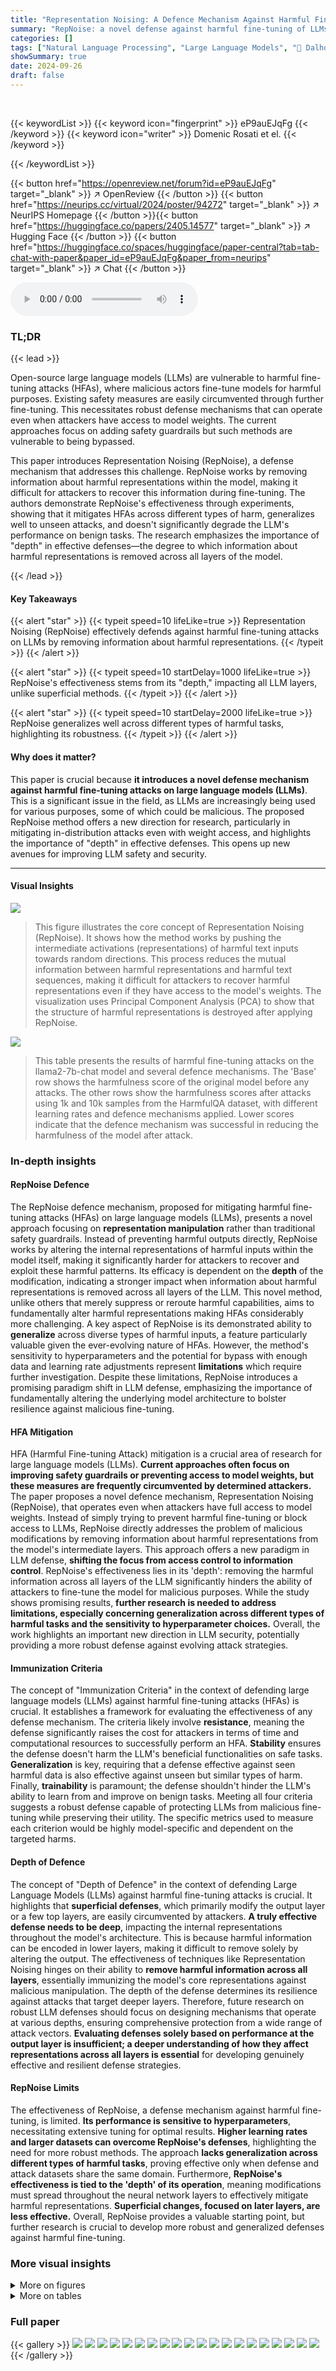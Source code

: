 ```yaml
---
title: "Representation Noising: A Defence Mechanism Against Harmful Finetuning"
summary: "RepNoise: a novel defense against harmful fine-tuning of LLMs by removing information about harmful representations, generalizing across different harmful tasks, and maintaining LLM capabilities."
categories: []
tags: ["Natural Language Processing", "Large Language Models", "🏢 Dalhousie University",]
showSummary: true
date: 2024-09-26
draft: false
---
```


<br>

{{< keywordList >}}
{{< keyword icon="fingerprint" >}} eP9auEJqFg {{< /keyword >}}
{{< keyword icon="writer" >}} Domenic Rosati et el. {{< /keyword >}}
 
{{< /keywordList >}}

{{< button href="https://openreview.net/forum?id=eP9auEJqFg" target="_blank" >}}
↗ OpenReview
{{< /button >}}
{{< button href="https://neurips.cc/virtual/2024/poster/94272" target="_blank" >}}
↗ NeurIPS Homepage
{{< /button >}}{{< button href="https://huggingface.co/papers/2405.14577" target="_blank" >}}
↗ Hugging Face
{{< /button >}}
{{< button href="https://huggingface.co/spaces/huggingface/paper-central?tab=tab-chat-with-paper&paper_id=eP9auEJqFg&paper_from=neurips" target="_blank" >}}
↗ Chat
{{< /button >}}



<audio controls>
    <source src="https://ai-paper-reviewer.com/eP9auEJqFg/podcast.wav" type="audio/wav">
    Your browser does not support the audio element.
</audio>


### TL;DR


{{< lead >}}

Open-source large language models (LLMs) are vulnerable to harmful fine-tuning attacks (HFAs), where malicious actors fine-tune models for harmful purposes. Existing safety measures are easily circumvented through further fine-tuning.  This necessitates robust defense mechanisms that can operate even when attackers have access to model weights.  The current approaches focus on adding safety guardrails but such methods are vulnerable to being bypassed.

This paper introduces Representation Noising (RepNoise), a defense mechanism that addresses this challenge. RepNoise works by removing information about harmful representations within the model, making it difficult for attackers to recover this information during fine-tuning. The authors demonstrate RepNoise's effectiveness through experiments, showing that it mitigates HFAs across different types of harm, generalizes well to unseen attacks, and doesn't significantly degrade the LLM's performance on benign tasks. The research emphasizes the importance of "depth" in effective defenses—the degree to which information about harmful representations is removed across all layers of the model.

{{< /lead >}}


#### Key Takeaways

{{< alert "star" >}}
{{< typeit speed=10 lifeLike=true >}} Representation Noising (RepNoise) effectively defends against harmful fine-tuning attacks on LLMs by removing information about harmful representations. {{< /typeit >}}
{{< /alert >}}

{{< alert "star" >}}
{{< typeit speed=10 startDelay=1000 lifeLike=true >}} RepNoise's effectiveness stems from its "depth," impacting all LLM layers, unlike superficial methods. {{< /typeit >}}
{{< /alert >}}

{{< alert "star" >}}
{{< typeit speed=10 startDelay=2000 lifeLike=true >}} RepNoise generalizes well across different types of harmful tasks, highlighting its robustness. {{< /typeit >}}
{{< /alert >}}

#### Why does it matter?
This paper is crucial because **it introduces a novel defense mechanism against harmful fine-tuning attacks on large language models (LLMs)**.  This is a significant issue in the field, as LLMs are increasingly being used for various purposes, some of which could be malicious. The proposed RepNoise method offers a new direction for research, particularly in mitigating in-distribution attacks even with weight access, and highlights the importance of "depth" in effective defenses.  This opens up new avenues for improving LLM safety and security.

------
#### Visual Insights



![](https://ai-paper-reviewer.com/eP9auEJqFg/figures_1_1.jpg)

> This figure illustrates the core concept of Representation Noising (RepNoise). It shows how the method works by pushing the intermediate activations (representations) of harmful text inputs towards random directions. This process reduces the mutual information between harmful representations and harmful text sequences, making it difficult for attackers to recover harmful representations even if they have access to the model's weights. The visualization uses Principal Component Analysis (PCA) to show that the structure of harmful representations is destroyed after applying RepNoise.





![](https://ai-paper-reviewer.com/eP9auEJqFg/tables_4_1.jpg)

> This table presents the results of harmful fine-tuning attacks on the llama2-7b-chat model and several defence mechanisms.  The 'Base' row shows the harmfulness score of the original model before any attacks.  The other rows show the harmfulness scores after attacks using 1k and 10k samples from the HarmfulQA dataset, with different learning rates and defence mechanisms applied.  Lower scores indicate that the defence mechanism was successful in reducing the harmfulness of the model after attack.





### In-depth insights


#### RepNoise Defence
The RepNoise defence mechanism, proposed for mitigating harmful fine-tuning attacks (HFAs) on large language models (LLMs), presents a novel approach focusing on **representation manipulation** rather than traditional safety guardrails.  Instead of preventing harmful outputs directly, RepNoise works by altering the internal representations of harmful inputs within the model itself, making it significantly harder for attackers to recover and exploit these harmful patterns.  Its efficacy is dependent on the **depth** of the modification, indicating a stronger impact when information about harmful representations is removed across all layers of the LLM. This novel method, unlike others that merely suppress or reroute harmful capabilities, aims to fundamentally alter harmful representations making HFAs considerably more challenging.  A key aspect of RepNoise is its demonstrated ability to **generalize** across diverse types of harmful inputs, a feature particularly valuable given the ever-evolving nature of HFAs. However, the method's sensitivity to hyperparameters and the potential for bypass with enough data and learning rate adjustments represent **limitations** which require further investigation. Despite these limitations, RepNoise introduces a promising paradigm shift in LLM defense, emphasizing the importance of fundamentally altering the underlying model architecture to bolster resilience against malicious fine-tuning.

#### HFA Mitigation
HFA (Harmful Fine-tuning Attack) mitigation is a crucial area of research for large language models (LLMs).  **Current approaches often focus on improving safety guardrails or preventing access to model weights, but these measures are frequently circumvented by determined attackers.** The paper proposes a novel defence mechanism, Representation Noising (RepNoise), that operates even when attackers have full access to model weights.  Instead of simply trying to prevent harmful fine-tuning or block access to LLMs, RepNoise directly addresses the problem of malicious modifications by removing information about harmful representations from the model's intermediate layers.  This approach offers a new paradigm in LLM defense, **shifting the focus from access control to information control**. RepNoise's effectiveness lies in its 'depth': removing the harmful information across all layers of the LLM significantly hinders the ability of attackers to fine-tune the model for malicious purposes.  While the study shows promising results, **further research is needed to address limitations, especially concerning generalization across different types of harmful tasks and the sensitivity to hyperparameter choices.**  Overall, the work highlights an important new direction in LLM security, potentially providing a more robust defense against evolving attack strategies.

#### Immunization Criteria
The concept of "Immunization Criteria" in the context of defending large language models (LLMs) against harmful fine-tuning attacks (HFAs) is crucial.  It establishes a framework for evaluating the effectiveness of any defense mechanism.  The criteria likely involve **resistance**, meaning the defense significantly raises the cost for attackers in terms of time and computational resources to successfully perform an HFA. **Stability** ensures the defense doesn't harm the LLM's beneficial functionalities on safe tasks.  **Generalization** is key, requiring that a defense effective against seen harmful data is also effective against unseen but similar types of harm. Finally, **trainability** is paramount; the defense shouldn't hinder the LLM's ability to learn from and improve on benign tasks.  Meeting all four criteria suggests a robust defense capable of protecting LLMs from malicious fine-tuning while preserving their utility. The specific metrics used to measure each criterion would be highly model-specific and dependent on the targeted harms.

#### Depth of Defence
The concept of "Depth of Defence" in the context of defending Large Language Models (LLMs) against harmful fine-tuning attacks is crucial.  It highlights that **superficial defenses**, which primarily modify the output layer or a few top layers, are easily circumvented by attackers.  **A truly effective defense needs to be deep**, impacting the internal representations throughout the model's architecture. This is because harmful information can be encoded in lower layers, making it difficult to remove solely by altering the output. The effectiveness of techniques like Representation Noising hinges on their ability to **remove harmful information across all layers**, essentially immunizing the model's core representations against malicious manipulation.  The depth of the defense determines its resilience against attacks that target deeper layers.  Therefore, future research on robust LLM defenses should focus on designing mechanisms that operate at various depths, ensuring comprehensive protection from a wide range of attack vectors. **Evaluating defenses solely based on performance at the output layer is insufficient; a deeper understanding of how they affect representations across all layers is essential** for developing genuinely effective and resilient defense strategies.

#### RepNoise Limits
The effectiveness of RepNoise, a defense mechanism against harmful fine-tuning, is limited.  **Its performance is sensitive to hyperparameters**, necessitating extensive tuning for optimal results.  **Higher learning rates and larger datasets can overcome RepNoise's defenses**, highlighting the need for more robust methods.  The approach **lacks generalization across different types of harmful tasks**, proving effective only when defense and attack datasets share the same domain.  Furthermore, **RepNoise's effectiveness is tied to the 'depth' of its operation**, meaning modifications must spread throughout the neural network layers to effectively mitigate harmful representations.  **Superficial changes, focused on later layers, are less effective.** Overall, RepNoise provides a valuable starting point, but further research is crucial to develop more robust and generalized defenses against harmful fine-tuning.


### More visual insights

<details>
<summary>More on figures
</summary>


![](https://ai-paper-reviewer.com/eP9auEJqFg/figures_7_1.jpg)

> This figure shows the L2 distance between the weights of each layer in three different models: the base model, a successfully attacked model, and two defended models (using adversarial loss and RepNoise). The plot shows that the adversarial loss defence mainly affects the last few layers of the model, while RepNoise changes weights more uniformly across all layers. This suggests that the adversarial loss defense is a surface-level defense that does not affect the deep representations, while RepNoise affects the deep representations by spreading changes across the model's layers. Thus, RepNoise appears to provide a more robust and effective defense against harmful fine-tuning.


![](https://ai-paper-reviewer.com/eP9auEJqFg/figures_8_1.jpg)

> This figure illustrates the core concept of Representation Noising (RepNoise). It shows how the method works by pushing intermediate activations (representations) of harmful text inputs toward random directions using Principal Component Analysis (PCA).  By doing this, RepNoise reduces the mutual information between harmful representations and the original harmful text sequences, making it harder for attackers to reconstruct harmful representations during harmful fine-tuning attacks. The visualization highlights the loss of structure in the 'Immunized Representations Z*' after applying RepNoise.


![](https://ai-paper-reviewer.com/eP9auEJqFg/figures_8_2.jpg)

> This figure illustrates the core idea of Representation Noising (RepNoise).  It shows how RepNoise modifies the intermediate activations (representations) of harmful text inputs within a neural network. Instead of directly altering the weights, RepNoise pushes the harmful representations towards random noise vectors, thus reducing the mutual information between these representations and the original harmful text. This makes it harder for an attacker to recover the harmful information during fine-tuning, even if they have access to the model's weights.  The visualization uses Principal Component Analysis (PCA) to project high-dimensional representations into a 2D space, clearly showing that after RepNoise, the harmful representations lose their structure and become indistinguishable from random noise.


![](https://ai-paper-reviewer.com/eP9auEJqFg/figures_8_3.jpg)

> This figure illustrates the core idea behind Representation Noising (RepNoise).  It shows how the method alters the intermediate activations (representations) of harmful text inputs within a neural network. Instead of directly modifying the weights, RepNoise pushes these harmful representations towards random noise, effectively reducing the information contained within them that could be used to perform harmful fine-tuning attacks (HFAs). The visualization uses principal component analysis (PCA) to show that the structure of the harmful representations is removed, making it difficult for attackers to recover them even if they have access to the model's weights. 


![](https://ai-paper-reviewer.com/eP9auEJqFg/figures_28_1.jpg)

> This figure illustrates the core idea behind Representation Noising (RepNoise). Harmful representations (Zharmful) in the original representations (Z) are pushed towards random noise, effectively removing their information content.  This makes it harder for attackers to recover these harmful representations during harmful fine-tuning attacks. The figure uses Principal Component Analysis (PCA) to visualize the effect, showing that harmful representations become indistinguishable from noise after RepNoise is applied.


![](https://ai-paper-reviewer.com/eP9auEJqFg/figures_29_1.jpg)

> This figure illustrates the mechanism of Representation Noising (RepNoise). It shows how RepNoise modifies the intermediate activations (representations) of harmful text inputs.  By pushing these harmful representations towards random directions, RepNoise reduces the mutual information between the harmful representations and the corresponding harmful text sequences. This makes it difficult for attackers to recover the harmful representations through harmful fine-tuning attacks (HFAs). The PCA visualization demonstrates that the structure of the harmful representations is effectively removed after applying RepNoise.


![](https://ai-paper-reviewer.com/eP9auEJqFg/figures_29_2.jpg)

> This figure illustrates the core idea behind Representation Noising (RepNoise).  It shows how RepNoise modifies the intermediate layer activations (representations) of harmful text inputs. Instead of directly altering the input or output, RepNoise pushes the harmful representations towards random noise vectors. This makes it difficult for an attacker to recover the original harmful representations during harmful fine-tuning attacks (HFAs), even if they have access to the model weights. The visualization uses Principal Component Analysis (PCA) to demonstrate the lack of discernible structure in the modified (immunized) representations, emphasizing that harmful information is effectively removed.


![](https://ai-paper-reviewer.com/eP9auEJqFg/figures_32_1.jpg)

> This figure illustrates the RepNoise defense mechanism. It shows how the method pushes harmful representations (intermediate activations of harmful text inputs) towards random directions, thereby reducing the mutual information between these harmful representations and the harmful text sequences.  The result is that it becomes difficult to recover the harmful representations during harmful fine-tuning attacks (HFAs). The visualization uses Principal Component Analysis (PCA) to show that no structure remains after the RepNoise process, making it difficult for attackers to leverage this information during the HFAs.


</details>




<details>
<summary>More on tables
</summary>


![](https://ai-paper-reviewer.com/eP9auEJqFg/tables_5_1.jpg)
> This table presents the results of an experiment evaluating the effectiveness of different defense mechanisms against harmful fine-tuning attacks on a toxic content generation task.  The 'pre-attack' column shows the initial toxicity scores before any attack. The remaining columns represent toxicity scores after attacks performed with different learning rates (3×10−5, 6×10−5, 8×10−5), each using 1k and 10k samples from a harmful dataset. Each row indicates a different defense method (RepNoise, Security Vectors, Vaccine, Gradient Ascent, Adversarial loss), and the scores indicate the mean toxicity scores obtained from the Perspective API. Lower scores indicate better defence performance, showing that RepNoise demonstrates significant resistance compared to the base model and other defence strategies.

![](https://ai-paper-reviewer.com/eP9auEJqFg/tables_5_2.jpg)
> This table shows the results of evaluating the RepNoise model on several common language model benchmarks including TruthfulQA, MMLU, Hellaswag, Winogrande, ARC, Ethics, and CrowS-Pairs.  The scores indicate that the RepNoise model does not significantly degrade the model's overall capabilities after the application of the RepNoise defence. This demonstrates that the RepNoise method preserves the general capabilities of the language model while mitigating the risk of harmful fine-tuning.

![](https://ai-paper-reviewer.com/eP9auEJqFg/tables_6_1.jpg)
> This table presents the average harmfulness classifier scores obtained before and after performing several attacks on the llama2-7b-chat model.  The attacks vary in the number of samples used (1k or 10k) from the HarmfulQA dataset and in the learning rate applied (3 × 10−5, 6 × 10−5, and 8 × 10−5).  Various defense mechanisms are compared, including random initialization, security vectors, additional safety training, and the proposed RepNoise method. Lower scores in blue indicate better defense performance than the base (unattacked) model. The results show that RepNoise consistently achieves lower harmfulness scores compared to other defense mechanisms across different attack strengths.

![](https://ai-paper-reviewer.com/eP9auEJqFg/tables_6_2.jpg)
> This table shows the average harmfulness classifier scores for the base llama2-7b-chat model and several defense mechanisms before and after performing harmful fine-tuning attacks (HFAs) using 1k and 10k samples from the HarmfulQA dataset.  The attacks vary the learning rate used in the fine-tuning process.  Blue coloring highlights cases where a defense mechanism resulted in lower harmfulness scores than the base model.  This illustrates the effectiveness of the different defense mechanisms against HFAs of varying strength.

![](https://ai-paper-reviewer.com/eP9auEJqFg/tables_7_1.jpg)
> This table shows the results of an ablation study where different layers of the language model were frozen during the training process of RepNoise. The results show that freezing earlier layers in the model significantly reduces the effectiveness of RepNoise, highlighting the importance of 'depth'—the degree to which information about harmful representations is removed across all layers—in achieving effective defence.

![](https://ai-paper-reviewer.com/eP9auEJqFg/tables_21_1.jpg)
> This table presents the average harmfulness classifier scores for the base llama2-7b-chat model and several defense mechanisms before and after a harmful fine-tuning attack.  The attack uses 1,000 and 10,000 samples from the HarmfulQA dataset with three different learning rates. Lower scores indicate lower harmfulness, and blue highlighting shows when a defense mechanism performed better than the base model.

![](https://ai-paper-reviewer.com/eP9auEJqFg/tables_22_1.jpg)
> This table shows the average harmfulness classifier scores for different defense mechanisms before and after performing harmful fine-tuning attacks. The attacks used 1,000 and 10,000 samples from the HarmfulQA dataset, with three different learning rates.  Lower scores indicate lower harmfulness.  The base model is compared to several defense mechanisms, including random initialization, additional safety training, gradient ascent, adversarial loss, and security vectors.

![](https://ai-paper-reviewer.com/eP9auEJqFg/tables_25_1.jpg)
> This table presents the results of a cross-domain generalization experiment.  It shows the average harmfulness scores (as measured by a classifier) before and after attacks with various learning rates. The experiments involve training RepNoise on one dataset and testing it on another, to determine its ability to generalize across different domains. The table includes rows for different combinations of immunization and attack datasets (Decoding Trust and BeaverTails), showing the effect of training on one dataset and testing on another on the resulting harmfulness scores.

![](https://ai-paper-reviewer.com/eP9auEJqFg/tables_26_1.jpg)
> This table shows the average harmfulness scores (using a harmfulness classifier) for the llama2-7b-chat model before and after several attacks (harmful fine-tuning attacks using 1k and 10k samples from the HarmfulQA dataset). It compares the base model to several defence mechanisms, including RepNoise, against these attacks. Lower scores indicate lower harmfulness. The attacks are performed with three different learning rates. The results show that RepNoise is the only defence method that consistently provides significant resistance against all attacks, even with 10k samples.

![](https://ai-paper-reviewer.com/eP9auEJqFg/tables_27_1.jpg)
> This table presents the average harmfulness classifier scores for the base llama2-7b-chat model and several defense mechanisms before and after performing harmful fine-tuning attacks using 1k and 10k samples from the HarmfulQA dataset. The attacks were performed using three different learning rates. Lower scores indicate lower harmfulness.

![](https://ai-paper-reviewer.com/eP9auEJqFg/tables_27_2.jpg)
> This table presents the average harmfulness classifier scores for the base llama-2-7b-chat model and several defense mechanisms before and after harmful fine-tuning attacks.  The attacks used 1,000 and 10,000 samples from the HarmfulQA dataset, with three different learning rates. Lower scores indicate better defense against the attacks.

![](https://ai-paper-reviewer.com/eP9auEJqFg/tables_28_1.jpg)
> This table shows the results of an ablation study where different layers of the language model were frozen during the training of the RepNoise defence. The results show that freezing earlier layers significantly reduces the effectiveness of the defence. This suggests that the effectiveness of RepNoise depends on its ability to remove information about harmful representations across all layers of the model, rather than just the final layers.  The 'depth' of the defence (how many layers are affected) appears critical for effectiveness. 

![](https://ai-paper-reviewer.com/eP9auEJqFg/tables_29_1.jpg)
> This table presents the results of harmful fine-tuning attacks on the llama-2-7b-chat model with different defense mechanisms.  It shows the average harmfulness classifier scores before and after attacks using 1,000 and 10,000 samples from the HarmfulQA dataset, with three different learning rates. The base model's scores are compared against those of models with different defenses applied (Random, Security Vectors, Vaccine, Additional safety training, Gradient Ascent, Adversarial loss, and RepNoise), showing the effectiveness of each defense in mitigating harmful fine-tuning attacks.

![](https://ai-paper-reviewer.com/eP9auEJqFg/tables_30_1.jpg)
> This table shows the average harmfulness classifier scores before and after a harmful fine-tuning attack was performed on the llama2-7b-chat model.  The attacks used 1k and 10k samples from the HarmfulQA dataset of BeaverTails, with three different learning rates.  The table compares the base model's performance to several defense mechanisms, including RepNoise. Lower scores indicate lower harmfulness.

![](https://ai-paper-reviewer.com/eP9auEJqFg/tables_30_2.jpg)
> This table presents the results of an ablation study on the impact of the learning rate used during the RepNoise defence.  It shows that even small increases in the learning rate from 2 × 10⁻⁵ to 4 × 10⁻⁵ significantly reduce the effectiveness of RepNoise against harmful fine-tuning attacks, highlighting the sensitivity of the defence to this hyperparameter. The attack used for this experiment was an 8 × 10⁻⁵ @ 10k sample attack.

![](https://ai-paper-reviewer.com/eP9auEJqFg/tables_30_3.jpg)
> This table shows the average harmfulness classifier scores for different random seeds used during the RepNoise defense.  It demonstrates the sensitivity of RepNoise to the random seed, highlighting a limitation of the method.  The results indicate that even small changes to the random seed can significantly alter the effectiveness of the defense, underscoring the importance of considering this factor in future research and practical applications.

![](https://ai-paper-reviewer.com/eP9auEJqFg/tables_31_1.jpg)
> This table presents the average harmfulness classifier scores (lower is better) for the base llama2-7b-chat model and several defense mechanisms before and after attacks using 1k and 10k samples from the HarmfulQA dataset.  The attacks varied the learning rate.  The results show the effectiveness of each defense mechanism against the attacks.

![](https://ai-paper-reviewer.com/eP9auEJqFg/tables_31_2.jpg)
> This table presents the results of harmful fine-tuning attacks on the llama-2-7b-chat model and several defense mechanisms.  The 'harmfulness score' is a metric measuring how harmful a model's responses are. The table shows the average harmfulness score before any attack (pre-attack), and after attacks with different strengths (1k and 10k samples from the HarmfulQA dataset, and three different learning rates).  The results are presented for the base model (llama2-7b-chat), and several defense methods. The table shows that the base model's harmfulness score increases significantly after the attacks, while the RepNoise defense method effectively reduces the harmfulness score, highlighting its effectiveness against harmful fine-tuning attacks.

![](https://ai-paper-reviewer.com/eP9auEJqFg/tables_31_3.jpg)
> This table presents the average harmfulness classifier scores for the base llama-2-7b-chat model and several defense mechanisms before and after a harmful fine-tuning attack.  The attack used 1k and 10k samples from the HarmfulQA subset of the BeaverTails dataset with three different learning rates. Lower scores indicate that the defense mechanism was successful in mitigating the harmful fine-tuning attack.

![](https://ai-paper-reviewer.com/eP9auEJqFg/tables_32_1.jpg)
> This table presents the results of harmful fine-tuning attacks on various defense mechanisms, including RepNoise.  The table shows the average harmfulness classifier scores before and after attacks. The attacks were performed using 1,000 and 10,000 samples from the HarmfulQA dataset, with three different learning rates.  The base model is compared against various defense methods, and the lower the harmfulness score after the attack, the more effective the defense is.

![](https://ai-paper-reviewer.com/eP9auEJqFg/tables_33_1.jpg)
> This table presents the average harmfulness classifier scores for the base llama-2-7b-chat model and several defense mechanisms before and after a harmful fine-tuning attack using 1k and 10k samples from the HarmfulQA dataset of BeaverTails.  The attacks were performed with three different learning rates (3e-5, 6e-5, 8e-5). Lower scores indicate better defense performance against the harmful attacks.

</details>




### Full paper

{{< gallery >}}
<img src="https://ai-paper-reviewer.com/eP9auEJqFg/1.png" class="grid-w50 md:grid-w33 xl:grid-w25" />
<img src="https://ai-paper-reviewer.com/eP9auEJqFg/2.png" class="grid-w50 md:grid-w33 xl:grid-w25" />
<img src="https://ai-paper-reviewer.com/eP9auEJqFg/3.png" class="grid-w50 md:grid-w33 xl:grid-w25" />
<img src="https://ai-paper-reviewer.com/eP9auEJqFg/4.png" class="grid-w50 md:grid-w33 xl:grid-w25" />
<img src="https://ai-paper-reviewer.com/eP9auEJqFg/5.png" class="grid-w50 md:grid-w33 xl:grid-w25" />
<img src="https://ai-paper-reviewer.com/eP9auEJqFg/6.png" class="grid-w50 md:grid-w33 xl:grid-w25" />
<img src="https://ai-paper-reviewer.com/eP9auEJqFg/7.png" class="grid-w50 md:grid-w33 xl:grid-w25" />
<img src="https://ai-paper-reviewer.com/eP9auEJqFg/8.png" class="grid-w50 md:grid-w33 xl:grid-w25" />
<img src="https://ai-paper-reviewer.com/eP9auEJqFg/9.png" class="grid-w50 md:grid-w33 xl:grid-w25" />
<img src="https://ai-paper-reviewer.com/eP9auEJqFg/10.png" class="grid-w50 md:grid-w33 xl:grid-w25" />
<img src="https://ai-paper-reviewer.com/eP9auEJqFg/11.png" class="grid-w50 md:grid-w33 xl:grid-w25" />
<img src="https://ai-paper-reviewer.com/eP9auEJqFg/12.png" class="grid-w50 md:grid-w33 xl:grid-w25" />
<img src="https://ai-paper-reviewer.com/eP9auEJqFg/13.png" class="grid-w50 md:grid-w33 xl:grid-w25" />
<img src="https://ai-paper-reviewer.com/eP9auEJqFg/14.png" class="grid-w50 md:grid-w33 xl:grid-w25" />
<img src="https://ai-paper-reviewer.com/eP9auEJqFg/15.png" class="grid-w50 md:grid-w33 xl:grid-w25" />
<img src="https://ai-paper-reviewer.com/eP9auEJqFg/16.png" class="grid-w50 md:grid-w33 xl:grid-w25" />
<img src="https://ai-paper-reviewer.com/eP9auEJqFg/17.png" class="grid-w50 md:grid-w33 xl:grid-w25" />
<img src="https://ai-paper-reviewer.com/eP9auEJqFg/18.png" class="grid-w50 md:grid-w33 xl:grid-w25" />
<img src="https://ai-paper-reviewer.com/eP9auEJqFg/19.png" class="grid-w50 md:grid-w33 xl:grid-w25" />
<img src="https://ai-paper-reviewer.com/eP9auEJqFg/20.png" class="grid-w50 md:grid-w33 xl:grid-w25" />
{{< /gallery >}}